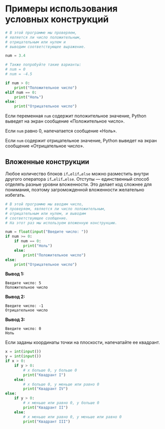 # Примеры использования условных конструкций

```python
# В этой программе мы проверяем, 
# является ли число положительным,
# отрицательным или нулем и 
# выводим соответствующее выражение.

num = 3.4

# Также попробуйте такие варианты:
# num = 0
# num = -4.5

if num > 0:
    print("Положительное число")
elif num == 0:
    print("Ноль")
else:
    print("Отрицательное число")
```

Если переменная `num` содержит положительное значение, Python выведет на экран сообщение «Положительное число».

Если `num` равно 0, напечатается сообщение «Ноль».

Если `num` содержит отрицательное значение, Python выведет на экран сообщение «Отрицательное число».

## Вложенные конструкции

Любое количество блоков `if…elif…else` можно разместить внутри другого оператора `if…elif…else`. Отступы — единственный способ отделять разные уровни вложенности. Это делает код сложнее для понимания, поэтому загроможденной вложенности желательно избегать.

```python
# В этой программе мы вводим число,
# проверяем, является ли число положительным,
# отрицательным или нулем, и выводим
# соответствующее сообщение. 
# На этот раз мы используем вложенную конструкцию. 

num = float(input("Введите число: "))
if num >= 0:
    if num == 0:
        print("Ноль")
    else:
        print("Положительное число")
else:
    print("Отрицательное число")
```

**Вывод 1:**

```
Введите число: 5
Положительное число
```

**Вывод 2:**

```
Введите число: -1
Отрицательное число
```

**Вывод 3:**

```
Введите число: 0
Ноль

```


Если заданы координаты точки на плоскости, напечатайте ее квадрант.

```python
x = int(input())
y = int(input())
if x > 0:
    if y > 0:
        # x больше 0, y больше 0
        print("Квадрант I")
    else:  
        # x больше 0, y меньше или равно 0
        print("Квадрант IV")
else:
    if y > 0:
        # x меньше или равно 0, y больше 0
        print("Квадрант II")
    else:  
        # x меньше или равно 0, y меньше или равно 0
        print("Квадрант III")
```
